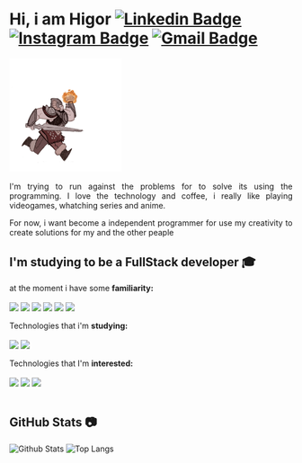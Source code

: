 # Hi, i am Higor [![Linkedin Badge](https://img.shields.io/badge/-HigorLara-blue?style=flat-square&logo=Linkedin&logoColor=white&link=https://www.linkedin.com/in/higor-lara-b46b2a1b2/)](https://www.linkedin.com/in/higor-lara-b46b2a1b2/) [![Instagram Badge](https://img.shields.io/badge/-HigorLara-purple?style=flat-square&logo=instagram&logoColor=white&link=https://www.instagram.com/higor_lara/?hl=pt-br)](https://instagram.com/higor_lara) [![Gmail Badge](https://img.shields.io/badge/-higorv.lara@gmail.com-c14438?style=flat-square&logo=Gmail&logoColor=white&link=mailto:higorv.lara@gmail.com)](mailto:higorv.lara@gmail.com)

<img width='200px' src='https://github.com/Higor-Lara/Higor-Lara/blob/main/skyrim.gif'/>
<p align = "justify">I'm trying to run against the problems for to solve its using the programming. I love  the technology and coffee, i really like playing videogames, whatching series and anime.<p/>

<p align = "justify">For now, i want become a independent programmer for use my creativity to create solutions for my and the other peaple<p/>

## I'm studying to be a FullStack developer :mortar_board: &nbsp;

at the moment i have some <b>familiarity:</b> <br><br>
<img src='https://img.shields.io/badge/React-20232A?style=for-the-badge&logo=react&logoColor=61DAFB' />
<img src='https://img.shields.io/badge/React_Native-20232A?style=for-the-badge&logo=react&logoColor=61DAFB' />
<img src='https://img.shields.io/badge/JavaScript-F7DF1E?style=for-the-badge&logo=javascript&logoColor=black' />
<img src='https://img.shields.io/badge/TypeScript-007ACC?style=for-the-badge&logo=typescript&logoColor=white' />
<img src='https://img.shields.io/badge/HTML5-E34F26?style=for-the-badge&logo=html5&logoColor=white' />
<img src='https://img.shields.io/badge/CSS3-1572B6?style=for-the-badge&logo=css3&logoColor=white' />

Technologies that i'm <b>studying:</b> <br><br>
<img src='https://img.shields.io/badge/JavaScript-F7DF1E?style=for-the-badge&logo=javascript&logoColor=black' />
<img src='https://img.shields.io/badge/firebase-ffca28?style=for-the-badge&logo=firebase&logoColor=black' />

Technologies that I'm <b>interested:</b> <br><br>
<img src='https://img.shields.io/badge/Node.js-43853D?style=for-the-badge&logo=node-dot-js&logoColor=white' />
<img src='https://img.shields.io/badge/next.js-000000?style=for-the-badge&logo=next-dot-js&logoColor=white' />
<img src='https://img.shields.io/badge/Vue.js-35495E?style=for-the-badge&logo=vue-dot-js&logoColor=4FC08D' />
<br><br>
## GitHub Stats :camera: &nbsp;

![Github Stats](https://github-readme-stats.vercel.app/api?username=higor-lara&show_icons=true&count_private=true&show_icons=true&include_all_commits=true)
![Top Langs](https://github-readme-stats.vercel.app/api/top-langs/?username=higor-lara&hide=TeX&layout=compact)
